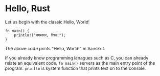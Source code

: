 # Hello, Rust

Let us begin with the classic Hello, World!

```
fn main() {
    println!("नमस्कार, विश्व!");
}
```

The above code prints "Hello, World!" in Sanskrit. 

If you already know programming lanagues such as C, you can already relate an equivalent code. ```fn main()``` servers as the main entry point of the program. ```println``` is system function that prints text on to the console.
